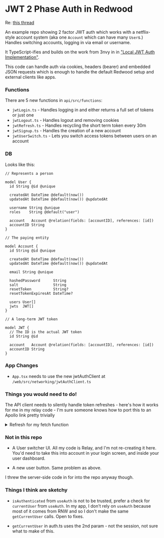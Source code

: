# JWT 2 Phase Auth in Redwood

Re: [this thread](https://community.redwoodjs.com/t/example-app-multi-user-local-jwt-authentication/3007)

An example repo showing 2 factor JWT auth which works with a netflix-style account system (aka one `Account` which can have many `User`s.) Handles switching accounts, logging in via email or username.

It TypeScript-ifies and builds on the work from 3nvy in in ["Local JWT Auth Implementation"](https://community.redwoodjs.com/t/local-jwt-auth-implementation/1359/7).

This code can handle auth via cookies, headers (bearer) and embedded JSON requests which is enough to handle the default Redwood setup and external clients like apps.

### Functions

There are 5 new functions in `api/src/functions`:

- `jwtLogin.ts` - Handles logging in and either returns a full set of tokens or just one
- `jwtLogout.ts` - Handles logout and removing cookies
- `jwtRefresh.ts` - Handles recycling the short term token every 30m
- `jwtSignup.ts` - Handles the creation of a new account
- `jwtUserSwitch.ts` - Lets you switch access tokens between users on an account

### DB

Looks like this:

```prisma
// Represents a person

model User {
  id String @id @unique

  createdAt DateTime @default(now())
  updatedAt DateTime @default(now()) @updatedAt

  username String @unique
  roles    String @default("user")

  account   Account @relation(fields: [accountID], references: [id])
  accountID String
}

// The paying entity

model Account {
  id String @id @unique

  createdAt DateTime @default(now())
  updatedAt DateTime @default(now()) @updatedAt

  email String @unique

  hashedPassword      String
  salt                String
  resetToken          String?
  resetTokenExpiresAt DateTime?

  users User[]
  jwts  JWT[]
}

// A long-term JWT token

model JWT {
  // The ID is the actual JWT token
  id String @id

  account   Account @relation(fields: [accountID], references: [id])
  accountID String
}
```

### App Changes

- `App.tsx` needs to use the new jwtAuthClient at `/web/src/networking/jwtAuthClient.ts`

### Things you would need to do!

The API client needs to silently handle token refreshes - here's how it works for me in my relay code - I'm sure someone knows how to port this to an Apollo link pretty trivially

<details>
  <summary>Refresh for my fetch function</summary>


```ts
if (user) {
  let token = user.accessToken
  const refresh = user.refreshToken

  const { exp } = jwt_decode<JwtPayload>(token)

  // Checks if access token has expired and refresh tokens before proceeding
  if (exp * 1000 < Date.now()) {
    const apiURL = (path: string) => `${global.RWJS_API_URL}/${path}`

    // Send off the long-term JWT in order to ask for a new access token
    const res = await fetch(apiURL("jwtRefresh"), { headers: { Authorization: `Bearer ${refresh}`, "auth-provider": "custom" } })
    const data = await res.json()

    if (res.ok) {
      localStorage.setItem("myAppAuth", JSON.stringify(data))
      token = data.accessToken

    } else {
      console.error("JWT refresh failed")
      console.error(data)
      localStorage.removeItem("myAppAuth")
    }
  }

  if (token) {
    // We either pass the main token of the new revised refresh token
    headers["authorization"] = `Bearer ${token}`
    headers["auth-provider"] = "custom"
  }
}
```

</details>


### Not in this repo

- A User switcher UI. All my code is Relay, and I'm not re-creating it here. You'd need to take this into account in your login screen, and inside your user dashboard.

- A new user button. Same problem as above.

I threw the server-side code in for into the repo anyway though.

### Things I think are sketchy

- `isAuthenticated` from `useAuth` is not to be trusted, prefer a check for `currentUser` from `useAuth`. In my app, I don't rely on `useAuth` because most of it comes from RNW and so I don't make the same `getCurrentUser` calls. Open to fixes.

- `getCurrentUser` in auth.ts uses the 2nd param - not the session, not sure what to make of this.
